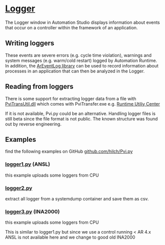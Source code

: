 # [Logger](https://help.br-automation.com/#/en/4/diagnostics_support%2Fdiagnosis%2Flogger%2Fdiagnosis_logger.html)

The Logger window in Automation Studio displays information about events that occur on a controller within the framework of an application.

## Writing loggers

These events are severe errors (e.g. cycle time violation), warnings and system messages (e.g. warm/cold restart) logged by Automation Runtime. In addition, the [ArEventLog library](https://help.br-automation.com/#/en/4/libraries/areventlog/areventlog.html) can be used to record information about processes in an application that can then be analyzed in the Logger.

## Reading from loggers

There is some support for extracting logger data from a file with [PviTransUtil.dll](https://help.br-automation.com/#/en/4/automationnet%2Fpvitransfer%2Foperation%2Flogbookint%2Fdll%2Fpvitransfer_logbookint_dll_functions.html) which comes with PviTransfer.exe e.g. [Runtime Utiliy Center](https://help.br-automation.com/#/en/4/automationnet%2Fpvitransfer%2Fpvitransfer.html)

If it is not available, Pvi.py could be an alternative.
Handling logger files is still beta since the file format is not public.
The known structure was found out by reverse engineering.

## Examples

find the following examples on GitHub [github.com/hilch/Pvi.py](https://github.com/hilch/Pvi.py/tree/main/examples)


### [logger1.py](https://github.com/hilch/Pvi.py/tree/main/examples/logger1.py) (ANSL)
this example uploads some loggers from CPU

### [logger2.py](https://github.com/hilch/Pvi.py/tree/main/examples/logger2.py) 
extract all logger from a systemdump container and save them as csv.



### [logger3.py](https://github.com/hilch/Pvi.py/tree/main/examples/logger3.py) (INA2000)
this example uploads some loggers from CPU

This is similar to logger1.py but since we use a control running < AR 4.x ANSL is not available here and we change to good old INA2000